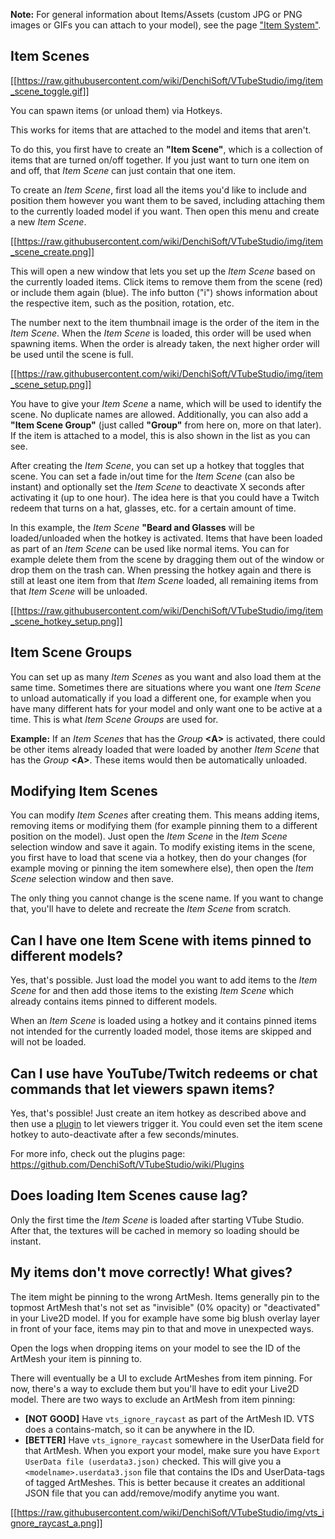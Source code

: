 **Note:** For general information about Items/Assets (custom JPG or PNG images or GIFs you can attach to your model), see the page ["Item System"](https://github.com/DenchiSoft/VTubeStudio/wiki/Item-System).

## Item Scenes

[[https://raw.githubusercontent.com/wiki/DenchiSoft/VTubeStudio/img/item_scene_toggle.gif]]

You can spawn items (or unload them) via Hotkeys.

This works for items that are attached to the model and items that aren't.

To do this, you first have to create an **"Item Scene"**, which is a collection of items that are turned on/off together. If you just want to turn one item on and off, that _Item Scene_ can just contain that one item.

To create an _Item Scene_, first load all the items you'd like to include and position them however you want them to be saved, including attaching them to the currently loaded model if you want. Then open this menu and create a new _Item Scene_.

[[https://raw.githubusercontent.com/wiki/DenchiSoft/VTubeStudio/img/item_scene_create.png]]

This will open a new window that lets you set up the _Item Scene_ based on the currently loaded items. Click items to remove them from the scene (red) or include them again (blue). The info button ("i") shows information about the respective item, such as the position, rotation, etc.

The number next to the item thumbnail image is the order of the item in the _Item Scene_. When the _Item Scene_ is loaded, this order will be used when spawning items. When the order is already taken, the next higher order will be used until the scene is full.

[[https://raw.githubusercontent.com/wiki/DenchiSoft/VTubeStudio/img/item_scene_setup.png]]

You have to give your _Item Scene_ a name, which will be used to identify the scene. No duplicate names are allowed. Additionally, you can also add a **"Item Scene Group"** (just called **"Group"** from here on, more on that later). If the item is attached to a model, this is also shown in the list as you can see.

After creating the _Item Scene_, you can set up a hotkey that toggles that scene. You can set a fade in/out time for the _Item Scene_ (can also be instant) and optionally set the _Item Scene_ to deactivate X seconds after activating it (up to one hour). The idea here is that you could have a Twitch redeem that turns on a hat, glasses, etc. for a certain amount of time. 

In this example, the _Item Scene_ **"Beard and Glasses** will be loaded/unloaded when the hotkey is activated. Items that have been loaded as part of an _Item Scene_ can be used like normal items. You can for example delete them from the scene by dragging them out of the window or drop them on the trash can. When pressing the hotkey again and there is still at least one item from that _Item Scene_ loaded, all remaining items from that _Item Scene_ will be unloaded.

[[https://raw.githubusercontent.com/wiki/DenchiSoft/VTubeStudio/img/item_scene_hotkey_setup.png]]

## Item Scene Groups

You can set up as many _Item Scenes_ as you want and also load them at the same time. Sometimes there are situations where you want one _Item Scene_ to unload automatically if you load a different one, for example when you have many different hats for your model and only want one to be active at a time. This is what _Item Scene Groups_ are used for. 

**Example:** If an _Item Scenes_ that has the _Group_ **\<A\>** is activated, there could be other items already loaded that were loaded by another _Item Scene_ that has the _Group_ **\<A\>**. These items would then be automatically unloaded.

## Modifying Item Scenes

You can modify _Item Scenes_ after creating them. This means adding items, removing items or modifying them (for example pinning them to a different position on the model). Just open the _Item Scene_ in the _Item Scene_ selection window and save it again. To modify existing items in the scene, you first have to load that scene via a hotkey, then do your changes (for example moving or pinning the item somewhere else), then open the _Item Scene_ selection window and then save.

The only thing you cannot change is the scene name. If you want to change that, you'll have to delete and recreate the _Item Scene_ from scratch.

## Can I have one Item Scene with items pinned to different models?

Yes, that's possible. Just load the model you want to add items to the _Item Scene_ for and then add those items to the existing _Item Scene_ which already contains items pinned to different models.

When an _Item Scene_ is loaded using a hotkey and it contains pinned items not intended for the currently loaded model, those items are skipped and will not be loaded.

## Can I use have YouTube/Twitch redeems or chat commands that let viewers spawn items?

Yes, that's possible! Just create an item hotkey as described above and then use a [plugin](https://github.com/DenchiSoft/VTubeStudio/wiki/Plugins) to let viewers trigger it. You could even set the item scene hotkey to auto-deactivate after a few seconds/minutes.

For more info, check out the plugins page: https://github.com/DenchiSoft/VTubeStudio/wiki/Plugins

## Does loading Item Scenes cause lag?

Only the first time the _Item Scene_ is loaded after starting VTube Studio. After that, the textures will be cached in memory so loading should be instant.

## My items don't move correctly! What gives?

The item might be pinning to the wrong ArtMesh. Items generally pin to the topmost ArtMesh that's not set as "invisible" (0% opacity) or "deactivated" in your Live2D model. If you for example have some big blush overlay layer in front of your face, items may pin to that and move in unexpected ways.

Open the logs when dropping items on your model to see the ID of the ArtMesh your item is pinning to.

There will eventually be a UI to exclude ArtMeshes from item pinning. For now, there's a way to exclude them but you'll have to edit your Live2D model. There are two ways to exclude an ArtMesh from item pinning:

* **[NOT GOOD]** Have `vts_ignore_raycast` as part of the ArtMesh ID. VTS does a contains-match, so it can be anywhere in the ID.
* **[BETTER]** Have `vts_ignore_raycast` somewhere in the UserData field for that ArtMesh. When you export your model, make sure you have `Export UserData file (userdata3.json)` checked. This will give you a `<modelname>.userdata3.json` file that contains the IDs and UserData-tags of tagged ArtMeshes. This is better because it creates an additional JSON file that you can add/remove/modify anytime you want.

[[https://raw.githubusercontent.com/wiki/DenchiSoft/VTubeStudio/img/vts_ignore_raycast_a.png]]


